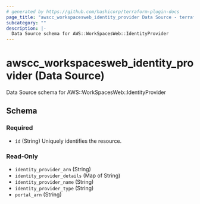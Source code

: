 ```yaml
---
# generated by https://github.com/hashicorp/terraform-plugin-docs
page_title: "awscc_workspacesweb_identity_provider Data Source - terraform-provider-awscc"
subcategory: ""
description: |-
  Data Source schema for AWS::WorkSpacesWeb::IdentityProvider
---
```


# awscc_workspacesweb_identity_provider (Data Source)

Data Source schema for AWS::WorkSpacesWeb::IdentityProvider



<!-- schema generated by tfplugindocs -->
## Schema

### Required

- `id` (String) Uniquely identifies the resource.

### Read-Only

- `identity_provider_arn` (String)
- `identity_provider_details` (Map of String)
- `identity_provider_name` (String)
- `identity_provider_type` (String)
- `portal_arn` (String)

